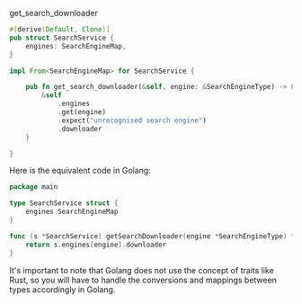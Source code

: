 get_search_downloader

```rust
#[derive(Default, Clone)]
pub struct SearchService {
    engines: SearchEngineMap,
}

impl From<SearchEngineMap> for SearchService {

    pub fn get_search_downloader(&self, engine: &SearchEngineType) -> &SearchDownloader {
        &self
            .engines
            .get(engine)
            .expect("unrecognised search engine")
            .downloader
    }

}
```


Here is the equivalent code in Golang:

```go
package main

type SearchService struct {
    engines SearchEngineMap
}

func (s *SearchService) getSearchDownloader(engine *SearchEngineType) *SearchDownloader {
    return s.engines[engine].downloader
}
```

It's important to note that Golang does not use the concept of traits like Rust, so you will have to handle the conversions and mappings between types accordingly in Golang.